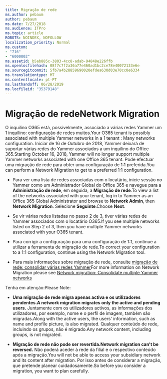 ```yaml
---
title: Migração de rede
ms.author: pebaum
author: pebaum
ms.date: 7/27/2018
ms.audience: ITPro
ms.topic: article
ROBOTS: NOINDEX, NOFOLLOW
localization_priority: Normal
ms.custom:
- "716"
- "6000002"
ms.assetid: b5ab885c-3803-4cc8-adab-94848e226ffb
ms.openlocfilehash: 08f7c7f2a36a77e460ad1bc2ce78e40072133e6e
ms.sourcegitcommit: 5fb7a4b28859690020efdea630d03e70cc0e6334
ms.translationtype: MT
ms.contentlocale: pt-PT
ms.lasthandoff: 06/28/2019
ms.locfileid: "35379148"
---
```

# <a name="network-migration"></a><span data-ttu-id="ec79c-102">Migração de rede</span><span class="sxs-lookup"><span data-stu-id="ec79c-102">Network Migration</span></span>

<span data-ttu-id="ec79c-103">O inquilino O365 está, possivelmente, associado a várias redes Yammer um 1 inquilino: configuração de redes muitos.</span><span class="sxs-lookup"><span data-stu-id="ec79c-103">Your O365 tenant is possibly associated with multiple Yammer networks in a 1 tenant : Many networks configuration.</span></span> <span data-ttu-id="ec79c-104">Iniciar de 16 de Outubro de 2018, Yammer deixará de suportar várias redes do Yammer associados a um inquilino do Office 365.</span><span class="sxs-lookup"><span data-stu-id="ec79c-104">Starting October 16, 2018, Yammer will no longer support multiple Yammer networks associated with one Office 365 tenant.</span></span> <span data-ttu-id="ec79c-105">Pode efectuar uma migração de rede para obter uma configuração de 1:1 preferida.</span><span class="sxs-lookup"><span data-stu-id="ec79c-105">You can perform a Network Migration to get to a preferred 1:1 configuration.</span></span>
  
- <span data-ttu-id="ec79c-106">Para ver uma lista de redes associadas com o locatário, inicie sessão no Yammer como um Administrador Global do Office 365 e navegue para a **Administração de rede**, em seguida, a **Migração de rede**.</span><span class="sxs-lookup"><span data-stu-id="ec79c-106">To view a list of the networks associated with your tenant, log in to Yammer as an Office 365 Global Administrator and browse to **Network Admin**, then **Network Migration**.</span></span> <span data-ttu-id="ec79c-107">Selecione **Seguinte**.</span><span class="sxs-lookup"><span data-stu-id="ec79c-107">Choose **Next**.</span></span>

- <span data-ttu-id="ec79c-108">Se vir várias redes listadas no passo 2 de 3, tiver várias redes de Yammer associados com o locatário O365.</span><span class="sxs-lookup"><span data-stu-id="ec79c-108">If you see multiple networks listed on Step 2 of 3, then you have multiple Yammer networks associated with your O365 tenant.</span></span>

- <span data-ttu-id="ec79c-109">Para corrigir a configuração para uma configuração de 1:1, continue a utilizar a ferramenta de migração de rede.</span><span class="sxs-lookup"><span data-stu-id="ec79c-109">To correct your configuration to a 1:1 configuration, continue using the Network Migration tool.</span></span>

- <span data-ttu-id="ec79c-110">Para mais informações sobre migração de rede, consulte [migração de rede: consolidar várias redes Yammer](https://support.office.com/article/a22c1b20-9231-4ce2-a916-392b1056d002)</span><span class="sxs-lookup"><span data-stu-id="ec79c-110">For more information on Network Migration please see [Network migration: Consolidate multiple Yammer networks](https://support.office.com/article/a22c1b20-9231-4ce2-a916-392b1056d002)</span></span>

<span data-ttu-id="ec79c-111">Tenha em atenção:</span><span class="sxs-lookup"><span data-stu-id="ec79c-111">Please Note:</span></span>
  
- <span data-ttu-id="ec79c-112">**Uma migração de rede migra apenas activa e os utilizadores pendentes.**</span><span class="sxs-lookup"><span data-stu-id="ec79c-112">**A network migration migrates only the active and pending users.**</span></span> <span data-ttu-id="ec79c-113">Juntamente com os utilizadores activos, as informações dos utilizadores, por exemplo, nome e o perfil de imagem, também são migradas.</span><span class="sxs-lookup"><span data-stu-id="ec79c-113">Along with the active users, the users' information, such as name and profile picture, is also migrated.</span></span> <span data-ttu-id="ec79c-114">Qualquer conteúdo de rede, incluindo os grupos, não é migrado.</span><span class="sxs-lookup"><span data-stu-id="ec79c-114">Any network content, including groups, is not migrated.</span></span>

- <span data-ttu-id="ec79c-115">**Migração de rede não pode ser revertida.**</span><span class="sxs-lookup"><span data-stu-id="ec79c-115">**Network migration can't be reversed.**</span></span> <span data-ttu-id="ec79c-116">Não poderá aceder à rede da filial e o respectivo conteúdo após a migração.</span><span class="sxs-lookup"><span data-stu-id="ec79c-116">You will not be able to access your subsidiary network and its content after migration.</span></span> <span data-ttu-id="ec79c-117">Por isso antes de considerar a migração, que pretende planear cuidadosamente.</span><span class="sxs-lookup"><span data-stu-id="ec79c-117">So before you consider a migration, you want to plan carefully.</span></span>
